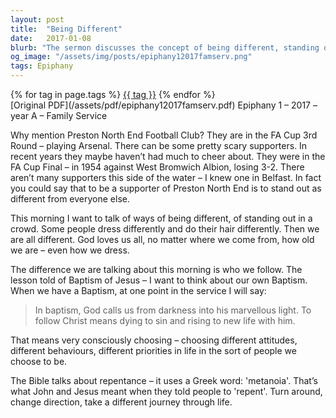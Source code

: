 ```yaml
---
layout: post
title:  "Being Different"
date:   2017-01-08
blurb: "The sermon discusses the concept of being different, standing out in a crowd, and choosing to follow Christ. It emphasizes the importance of making conscious choices about our attitudes, behaviors, and life priorities. The sermon also explains the concept of 'metanoia', a Greek word used in the Bible, which means to repent, turn around, change direction, and take a different journey through life."
og_image: "/assets/img/posts/epiphany12017famserv.png"
tags: Epiphany
---    
```

<div class="tag-pills">
    {% for tag in page.tags %}
    <a href="{{ site.baseurl }}/tag/{{ tag | slugify }}" class="tag-pill">{{ tag }}</a>
    {% endfor %}
</div>
[Original PDF](/assets/pdf/epiphany12017famserv.pdf)
Epiphany 1 – 2017 – year A – Family Service

Why mention Preston North End Football Club? They are in the FA Cup 3rd Round – playing Arsenal. There can be some pretty scary supporters. In recent years they maybe haven’t had much to cheer about. They were in the FA Cup Final – in 1954 against West Bromwich Albion, losing 3-2. There aren’t many supporters this side of the water – I knew one in Belfast. In fact you could say that to be a supporter of Preston North End is to stand out as different from everyone else.

This morning I want to talk of ways of being different, of standing out in a crowd. Some people dress differently and do their hair differently. Then we are all different. God loves us all, no matter where we come from, how old we are – even how we dress.

The difference we are talking about this morning is who we follow. The lesson told of Baptism of Jesus – I want to think about our own Baptism. When we have a Baptism, at one point in the service I will say:

>In baptism, God calls us from darkness into his marvellous light. To follow Christ means dying to sin and rising to new life with him.

That means very consciously choosing – choosing different attitudes, different behaviours, different priorities in life in the sort of people we choose to be.

The Bible talks about repentance – it uses a Greek word: 'metanoia'. That’s what John and Jesus meant when they told people to 'repent'. Turn around, change direction, take a different journey through life.
